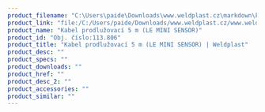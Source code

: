 ```yaml
---
product_filename: "C:\Users\paide\Downloads\www.weldplast.cz\markdown\kabel-prodluzovaci-5-m-le-mini-sensor.md"
product_link: "file:/C:/Users/paide/Downloads/www.weldplast.cz/www.weldplast.cz/kabel-prodluzovaci-5-m-le-mini-sensor"
product_name: "Kabel prodlužovací 5 m (LE MINI SENSOR)"
product_id: "Obj. číslo:113.806"
product_title: "Kabel prodlužovací 5 m (LE MINI SENSOR) | Weldplast"
product_desc: ""
product_specs: ""
product_downloads: ""
product_href: ""
product_desc_2: ""
product_accessories: ""
product_similar: ""
---
```

